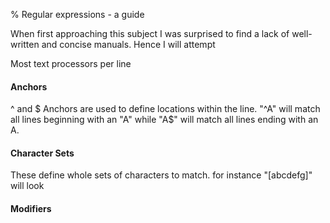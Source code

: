 % Regular expressions - a guide

When first approaching this subject I was surprised to find a lack of well-written and concise manuals. Hence I will attempt 

Most text processors per line


#### Anchors
^ and $
Anchors are used to define locations within the line. "^A" will match all lines beginning with an "A" while "A$" will match all lines ending with an A.

#### Character Sets
These define whole sets of characters to match. for instance "[abcdefg]" will look 

#### Modifiers
